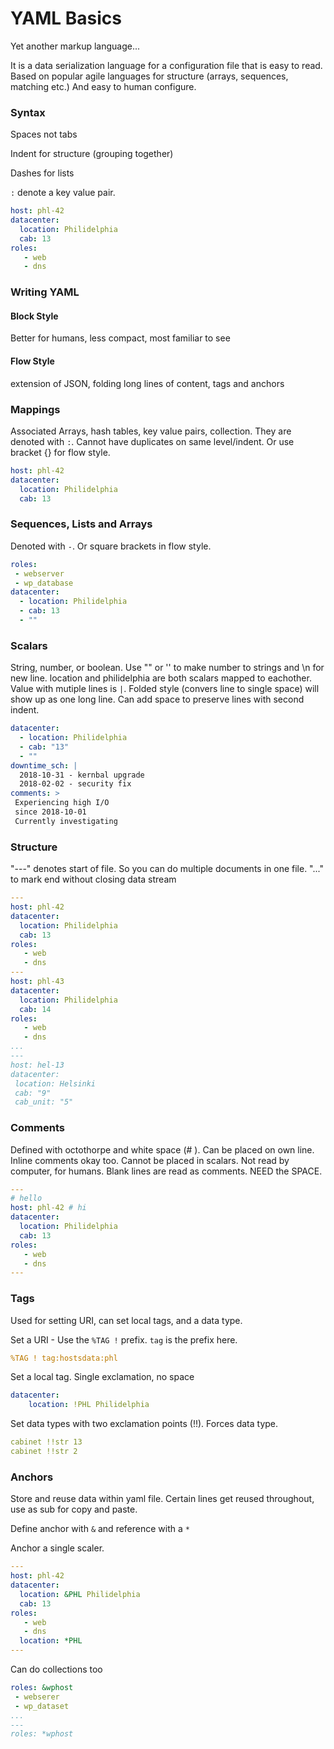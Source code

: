 # YAML Basics
Yet another markup language...

It is a data serialization language for a configuration file that is easy to read. Based on popular agile languages for structure (arrays, sequences, matching etc.) And easy to human configure.

### Syntax

Spaces not tabs

Indent for structure (grouping together)

Dashes for lists

`:` denote a key value pair.

~~~yaml
host: phl-42
datacenter:
  location: Philidelphia
  cab: 13
roles:
   - web
   - dns
~~~

### Writing YAML
#### Block Style
Better for humans, less compact, most familiar to see
#### Flow Style
extension of JSON, folding long lines of content, tags and anchors

### Mappings
Associated Arrays, hash tables, key value pairs, collection. They are denoted with `:`. Cannot have duplicates on same level/indent. Or use bracket {} for flow style.
~~~yaml
host: phl-42
datacenter:
  location: Philidelphia
  cab: 13
~~~

### Sequences, Lists and Arrays
Denoted with `-`. Or square brackets in flow style.

~~~yaml
roles:
 - webserver
 - wp_database
datacenter:
  - location: Philidelphia
  - cab: 13
  - ""
~~~

### Scalars
String, number, or boolean. Use "" or '' to make number to strings and \n for new line. location and philidelphia are both scalars mapped to eachother. Value with mutiple lines is `|`. Folded style (convers line to single space) will show up as one long line. Can add space to preserve lines with second indent.

~~~yaml
datacenter:
  - location: Philidelphia
  - cab: "13"
  - ""
downtime_sch: |
  2018-10-31 - kernbal upgrade
  2018-02-02 - security fix
comments: >
 Experiencing high I/O
 since 2018-10-01
 Currently investigating
~~~

### Structure

"---" denotes start of file. So you can do multiple documents in one file. "..." to mark end without closing data stream

~~~yaml
---
host: phl-42
datacenter:
  location: Philidelphia
  cab: 13
roles:
   - web
   - dns
---
host: phl-43
datacenter:
  location: Philidelphia
  cab: 14
roles:
   - web
   - dns
...
---
host: hel-13
datacenter:
 location: Helsinki
 cab: "9"
 cab_unit: "5"
~~~

### Comments
Defined with octothorpe and white space (# ). Can be placed on own line. Inline comments okay too. Cannot  be placed in scalars. Not read by computer, for humans. Blank lines are read as comments. NEED the SPACE.

~~~yaml
---
# hello 
host: phl-42 # hi
datacenter:
  location: Philidelphia
  cab: 13
roles:
   - web
   - dns
---
~~~

### Tags
Used for setting URI, can set local tags, and a data type.


Set a URI - Use the `%TAG !` prefix. `tag` is the prefix here.
~~~yaml
%TAG ! tag:hostsdata:phl
~~~

Set a local tag. Single exclamation, no space

~~~yaml
datacenter:
    location: !PHL Philidelphia
~~~

Set data types with two exclamation points (!!). Forces data type.
~~~yaml
cabinet !!str 13
cabinet !!str 2
~~~

### Anchors
Store and reuse data within yaml file. Certain lines get reused throughout, use as sub for copy and paste.

Define anchor with `&` and reference with a `*`

Anchor a single scaler.

~~~yaml
--- 
host: phl-42
datacenter:
  location: &PHL Philidelphia
  cab: 13
roles:
   - web
   - dns
  location: *PHL
---
~~~

Can do collections too
~~~yaml
roles: &wphost
 - webserer
 - wp_dataset
...
---
roles: *wphost
~~~